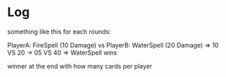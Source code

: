 # Log
something like this for each rounds:

PlayerA: FireSpell (10 Damage) vs PlayerB: WaterSpell (20 Damage) => 10 VS 20 -> 05 VS 40 => WaterSpell wins

winner at the end with how many cards per player

